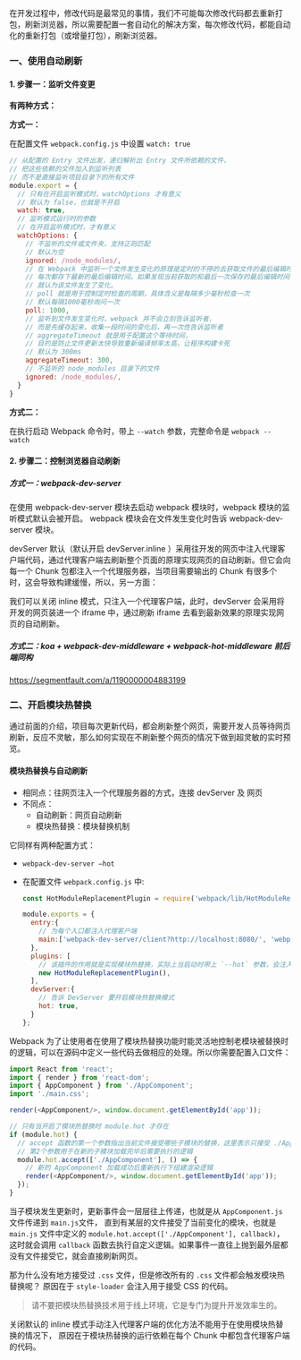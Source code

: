 在开发过程中，修改代码是最常见的事情，我们不可能每次修改代码都去重新打包，刷新浏览器，所以需要配置一套自动化的解决方案，每次修改代码，都能自动化的重新打包（或增量打包），刷新浏览器。

### 一、使用自动刷新

#### 1. 步骤一：监听文件变更

**有两种方式：**

**方式一：**

在配置文件 `webpack.config.js` 中设置 `watch: true`

```js
// 从配置的 Entry 文件出发，递归解析出 Entry 文件所依赖的文件，
// 把这些依赖的文件加入到监听列表
// 而不是直接监听项目目录下的所有文件
module.export = {
  // 只有在开启监听模式时，watchOptions 才有意义
  // 默认为 false，也就是不开启
  watch: true,
  // 监听模式运行时的参数
  // 在开启监听模式时，才有意义
  watchOptions: {
    // 不监听的文件或文件夹，支持正则匹配
    // 默认为空
    ignored: /node_modules/,
    // 在 Webpack 中监听一个文件发生变化的原理是定时的不停的去获取文件的最后编辑时间，
    // 每次都存下最新的最后编辑时间，如果发现当前获取的和最后一次保存的最后编辑时间不一致，
    // 就认为该文件发生了变化。 
    // poll 就是用于控制定时检查的周期，具体含义是每隔多少毫秒检查一次
    // 默认每隔1000毫秒询问一次
    poll: 1000,
    // 监听到文件发生变化时，webpack 并不会立刻告诉监听者，
    // 而是先缓存起来，收集一段时间的变化后，再一次性告诉监听者
    // aggregateTimeout 就是用于配置这个等待时间，
    // 目的是防止文件更新太快导致重新编译频率太高，让程序构建卡死
    // 默认为 300ms
    aggregateTimeout: 300,
    // 不监听的 node_modules 目录下的文件
    ignored: /node_modules/,
  }
}
```
**方式二：**

在执行启动 Webpack 命令时，带上 `--watch` 参数，完整命令是 `webpack --watch`

#### 2. 步骤二：控制浏览器自动刷新

##### 方式一：webpack-dev-server

在使用 webpack-dev-server 模块去启动 webpack 模块时，webpack 模块的监听模式默认会被开启。 webpack 模块会在文件发生变化时告诉 webpack-dev-server 模块。

devServer 默认（默认开启 devServer.inline ）采用往开发的网页中注入代理客户端代码，通过代理客户端去刷新整个页面的原理实现网页的自动刷新。但它会向每一个 Chunk 包都注入一个代理服务器，当项目需要输出的 Chunk 有很多个时，这会导致构建缓慢，所以，另一方面：

我们可以关闭 inline 模式，只注入一个代理客户端，此时，devServer 会采用将开发的网页装进一个 iframe 中，通过刷新 iframe 去看到最新效果的原理实现网页的自动刷新。

##### 方式二：koa + webpack-dev-middleware + webpack-hot-middleware 前后端同构

https://segmentfault.com/a/1190000004883199



### 二、开启模块热替换

通过前面的介绍，项目每次更新代码，都会刷新整个网页，需要开发人员等待网页刷新，反应不灵敏，那么如何实现在不刷新整个网页的情况下做到超灵敏的实时预览。

#### 模块热替换与自动刷新

- 相同点：往网页注入一个代理服务器的方式，连接 devServer 及 网页
- 不同点：
  - 自动刷新：网页自动刷新
  - 模块热替换：模块替换机制

它同样有两种配置方式：

- `webpack-dev-server —hot`

- 在配置文件 `webpack.config.js` 中:

  ```js
  const HotModuleReplacementPlugin = require('webpack/lib/HotModuleReplacementPlugin');
  
  module.exports = {
    entry:{
      // 为每个入口都注入代理客户端
      main:['webpack-dev-server/client?http://localhost:8080/', 'webpack/hot/dev-server','./src/main.js'],
    },
    plugins: [
      // 该插件的作用就是实现模块热替换，实际上当启动时带上 `--hot` 参数，会注入该插件，生成 .hot-update.json 文件。
      new HotModuleReplacementPlugin(),
    ],
    devServer:{
      // 告诉 DevServer 要开启模块热替换模式
      hot: true,      
    }  
  };
  ```

Webpack 为了让使用者在使用了模块热替换功能时能灵活地控制老模块被替换时的逻辑，可以在源码中定义一些代码去做相应的处理。所以你需要配置入口文件：

```js
import React from 'react';
import { render } from 'react-dom';
import { AppComponent } from './AppComponent';
import './main.css';

render(<AppComponent/>, window.document.getElementById('app'));

// 只有当开启了模块热替换时 module.hot 才存在
if (module.hot) {
  // accept 函数的第一个参数指出当前文件接受哪些子模块的替换，这里表示只接受 ./AppComponent 这个子模块
  // 第2个参数用于在新的子模块加载完毕后需要执行的逻辑
  module.hot.accept(['./AppComponent'], () => {
    // 新的 AppComponent 加载成功后重新执行下组建渲染逻辑
    render(<AppComponent/>, window.document.getElementById('app'));
  });
}
```

当子模块发生更新时，更新事件会一层层往上传递，也就是从 `AppComponent.js` 文件传递到 `main.js`文件， 直到有某层的文件接受了当前变化的模块，也就是 `main.js` 文件中定义的 `module.hot.accept(['./AppComponent'], callback)`， 这时就会调用 `callback` 函数去执行自定义逻辑。如果事件一直往上抛到最外层都没有文件接受它，就会直接刷新网页。

那为什么没有地方接受过 `.css` 文件，但是修改所有的 `.css` 文件都会触发模块热替换呢？ 原因在于 `style-loader` 会注入用于接受 CSS 的代码。

> 请不要把模块热替换技术用于线上环境，它是专门为提升开发效率生的。

 关闭默认的 inline 模式手动注入代理客户端的优化方法不能用于在使用模块热替换的情况下， 原因在于模块热替换的运行依赖在每个 Chunk 中都包含代理客户端的代码。
